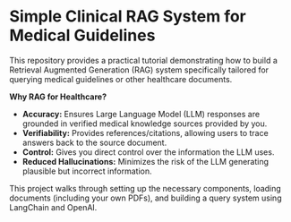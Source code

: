 # Simple Clinical RAG System for Medical Guidelines

This repository provides a practical tutorial demonstrating how to build a Retrieval Augmented Generation (RAG) system specifically tailored for querying medical guidelines or other healthcare documents.

**Why RAG for Healthcare?**

* **Accuracy:** Ensures Large Language Model (LLM) responses are grounded in verified medical knowledge sources provided by you.
* **Verifiability:** Provides references/citations, allowing users to trace answers back to the source document.
* **Control:** Gives you direct control over the information the LLM uses.
* **Reduced Hallucinations:** Minimizes the risk of the LLM generating plausible but incorrect information.

This project walks through setting up the necessary components, loading documents (including your own PDFs), and building a query system using LangChain and OpenAI.